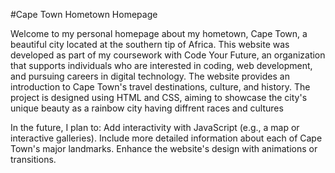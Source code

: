 #Cape Town Hometown Homepage

Welcome to my personal homepage about my hometown, Cape Town, a beautiful city located at the southern tip of Africa. This website was developed as part of my coursework with Code Your Future, an organization that supports individuals who are interested in coding, web development, and pursuing careers in digital technology.
The website provides an introduction to Cape Town's travel destinations, culture, and history. The project is designed using HTML and CSS, aiming to showcase the city's unique beauty as a rainbow city having diffrent races and cultures

In the future, I plan to:
Add interactivity with JavaScript (e.g., a map or interactive galleries).
Include more detailed information about each of Cape Town's major landmarks.
Enhance the website's design with animations or transitions.

